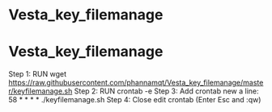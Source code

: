 # Vesta_key_filemanage
# Vesta_key_filemanage
Step 1: RUN wget https://raw.githubusercontent.com/phannamqt/Vesta_key_filemanage/master/keyfilemanage.sh
Step 2: RUN crontab -e
Step 3: Add crontab new a line: 58 * * * * ./keyfilemanage.sh
Step 4: Close edit crontab (Enter Esc and :qw)
